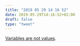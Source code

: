 ```yaml
---
title: "2019 05 29 14 16 52"
date: 2019-05-29T14:16:52+02:00
draft: false
type: "tweet"
---
```

[Variables are not values](https://matbesancon.github.io/post/2019-04-14-optimization-function-evaluation/).
